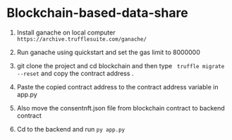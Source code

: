 # Blockchain-based-data-share


1. Install ganache on local computer
   `https://archive.trufflesuite.com/ganache/`

2. Run ganache using quickstart
   and set the gas limit to 8000000

3. git clone the project and cd blockchain
   and then type
   ` truffle migrate --reset`
   and copy the contract address .

5. Paste the copied contract address to the contract address variable in app.py
6. Also move the consentnft.json file from blockchain contract to  backend contract
7. Cd to the backend and run
   `py app.py`
